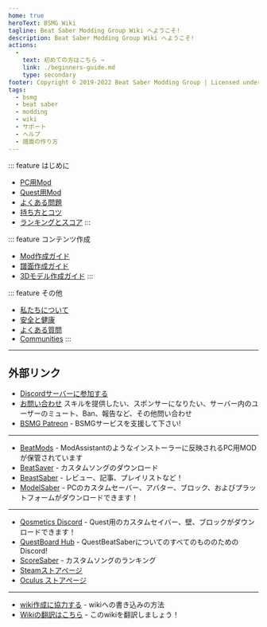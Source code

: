 ```yaml
---
home: true
heroText: BSMG Wiki
tagline: Beat Saber Modding Group Wiki へようこそ!
description: Beat Saber Modding Group Wiki へようこそ!
actions:
  - 
    text: 初めての方はこちら →
    link: ./beginners-guide.md
    type: secondary
footer: Copyright © 2019-2022 Beat Saber Modding Group | Licensed under CC BY-NC-SA 4.0
tags:
  - bsmg
  - beat saber
  - modding
  - wiki
  - サポート
  - ヘルプ
  - 譜面の作り方
---
```


<!-- markdownlint-disable MD041 -->
<!-- markdownlint-disable MD033 -->
<div class='features'>

::: feature はじめに

* [PC用Mod](./pc-modding.md)
* [Quest用Mod](./quest-modding.md)
* [よくある問題](./support/)
* [持ち方とコツ](./grips-and-tricks.md)
* [ランキングとスコア](./ranking-guide.md)
:::

::: feature コンテンツ作成

* [Mod作成ガイド](/modding/)
* [譜面作成ガイド](/mapping/)
* [3Dモデル作成ガイド](/models/)
:::

::: feature その他

* [私たちについて](/about/)
* [安全と健康](./health-and-safety.md)
* [よくある質問](/faq/)
* [Communities](/communities/)
:::

</div>

---

<h2 class='noborder'>外部リンク</h2>
<!-- markdownlint-enable MD033 -->

* [Discordサーバーに参加する](https://discord.gg/beatsabermods)
* [お問い合わせ](https://bsmg.dev/contact) スキルを提供したい、スポンサーになりたい、サーバー内のユーザーのミュート、Ban、報告など、その他問い合わせ
* [BSMG Patreon](https://www.patreon.com/beatsabermods) - BSMGサービスを支援して下さい!

---

* [BeatMods](https://beatmods.com) - ModAssistantのようなインストーラーに反映されるPC用MODが保管されています
* [BeatSaver](https://beatsaver.com/) - カスタムソングのダウンロード
* [BeastSaber](https://bsaber.com/) - レビュー、記事、プレイリストなど！
* [ModelSaber](https://modelsaber.com/) - PCのカスタムセーバー、アバター、ブロック、およびプラットフォームがダウンロードできます！

---

* [Qosmetics Discord](https://discord.gg/qosmetics) - Quest用のカスタムセイバー、壁、ブロックがダウンロードできます！
* [QuestBoard Hub](https://discord.gg/d6DyW9v) - QuestBeatSaberについてのすべてのもののためのDiscord!
* [ScoreSaber](https://scoresaber.com/) - カスタムソングのランキング
* [Steamストアページ](https://store.steampowered.com/app/620980/Beat_Saber/)
* [Oculus ストアページ](https://www.oculus.com/experiences/rift/1304877726278670/)

---

* [wiki作成に協力する](https://docs.google.com/document/d/1r6IP6l3uo8rc__GxfLkpaToxheeXotdYaKEj3oWB2js/edit?usp=sharing) - wikiへの書き込みの方法
* [Wikiの翻訳はこちら](https://forms.gle/e3BqA3poMjESARe76) - このwikiを翻訳しましょう！

